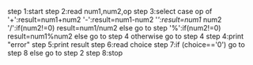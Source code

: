 step 1:start
step 2:read num1,num2,op
step 3:select case op of
      '+':result=num1+num2
      '-':result=num1-num2
      '*':result=num1* num2
      '/':if(num2!=0)
           result=num1/num2
          else go to step
      '%':if(num2!=0)
           result=num1%num2
          else go to step 4
    otherwise
          go to step 4
step 4:print "error"
step 5:print result
step 6:read choice
step 7:if (choice=='0')
         go to step 8
        else go to step 2
step 8:stop
